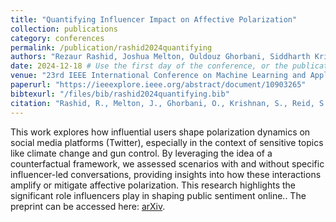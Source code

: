 ```yaml
---
title: "Quantifying Influencer Impact on Affective Polarization"
collection: publications
category: conferences
permalink: /publication/rashid2024quantifying
authors: "Rezaur Rashid, Joshua Melton, Ouldouz Ghorbani, Siddharth Krishnan, Shannon Reid, Gabriel Terejanu"
date: 2024-12-18 # Use the first day of the conference, or the publication date if you know it
venue: "23rd IEEE International Conference on Machine Learning and Applications (ICMLA)"
paperurl: "https://ieeexplore.ieee.org/abstract/document/10903265" 
bibtexurl: "/files/bib/rashid2024quantifying.bib"
citation: "Rashid, R., Melton, J., Ghorbani, O., Krishnan, S., Reid, S., & Terejanu, G. (2024, December). Quantifying Influencer Impact on Affective Polarization. In 2024 International Conference on Machine Learning and Applications (ICMLA) (pp. 1135-1140). IEEE."
---
```


This work explores how influential users shape polarization dynamics on social media platforms (Twitter), especially in the context of sensitive topics like climate change and gun control. By leveraging the idea of a counterfactual framework, we assessed scenarios with and without specific influencer-led conversations, providing insights into how these interactions amplify or mitigate affective polarization. This research highlights the significant role influencers play in shaping public sentiment online.. The preprint can be accessed here: [arXiv](https://arxiv.org/pdf/2405.15893).